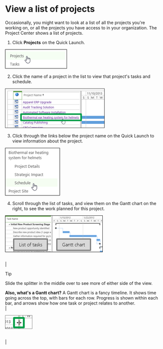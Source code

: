 
# View a list of projects

Occasionally, you might want to look at a list of all the projects you're working on, or all the projects you have access to in your organization. The Project Center shows a list of projects.
  
    
    


1. Click **Projects** on the Quick Launch.
    
    
  
    
    
![Projects on the Quick Launch](images/559c41a5-d3cb-4fae-97cf-c783dcdadea7.png)
  
    
    

  
    
    

  
    
    

    
  
2. Click the name of a project in the list to view that project's tasks and schedule.
    
    
  
    
    
![Project Center](images/118a72a1-dd50-4347-a695-533f56fe04a4.png)
  
    
    

  
    
    

  
    
    

    
  
3. Click through the links below the project name on the Quick Launch to view information about the project.
    
    
  
    
    
![Project Center Quick Launch](images/01841c83-3d36-422d-93f8-25f53d2dafab.png)
  
    
    

  
    
    

  
    
    

    
  
4. Scroll through the list of tasks, and view them on the Gantt chart on the right, to see the work planned for this project.
    
    
  
    
    
![Project Center showing a list of tasks and a Gantt chart](images/7230e2c6-0ab0-4b2e-a950-f7ca316512db.png)
  
    
    

  
    
    

  
    
    

    
|||
|:-----|:-----|
|
> [!TIP]
>  Slide the splitter in the middle over to see more of either side of the view.
  
    
    

 **Also, what's a Gantt chart?** A Gantt chart is a fancy timeline. It shows time going across the top, with bars for each row. Progress is shown within each bar, and arrows show how one task or project relates to another. <br/> |
  
    
    
![Splitter between two sides of a view](images/422a17d3-8980-4a09-97af-90ca1003de85.png)
  
    
    

  
    
    

  
    
    
 <br/> |
   
